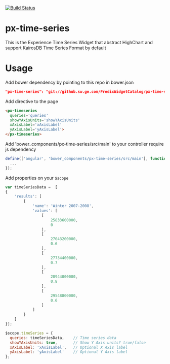 [![Build Status](http://sjc1jenkins01.crd.ge.com:8080/buildStatus/icon?job=Predix-Experience/px-timeseries)](http://sjc1jenkins01.crd.ge.com:8080/job/Predix-Experience/job/px-timeseries/)

px-time-series
==============

This is the Experience Time Series Widget that abstract HighChart and support KairosDB Time Series Format by default

# Usage
Add bower dependency by pointing to this repo in bower.json

```json
"px-time-series": "git://github.sw.ge.com/PredixWidgetCatalog/px-time-series.git#develop"
```

Add directive to the page

```html
<px-timeseries 
  queries='queries'
  showYAxisUnits='showYAxisUnits' 
  xAxisLabel='xAxisLabel'
  yAxisLabel='yAxisLabel'>
</px-timeseries>
```

Add 'bower_components/px-time-series/src/main' to your controller require js dependency

```js
define(['angular', 'bower_components/px-time-series/src/main'], function(angular) {
  ...
});
```

Add properties on your `$scope`

```js
var timeSeriesData =  [
{
    'results': [
        {
            'name': 'Winter 2007-2008',
            'values': [
                [
                    25833600000,
                    0
                ],
                [
                    27043200000,
                    0.6
                ],
                [
                    27734400000,
                    0.7
                ],
                [
                    28944000000,
                    0.8
                ],
                [
                    29548800000,
                    0.6
                ]
            ]
        }
    ]
}];

$scope.timeSeries = {
  queries: timeSeriesData,    // Time series data
  showYAxisUnits: true,       // Show Y Axis units? true/false
  xAxisLabel: 'xAxisLabel',   // Optional X Axis label
  yAxisLabel: 'yAxisLabel'    // Optional Y Axis label
};
```

